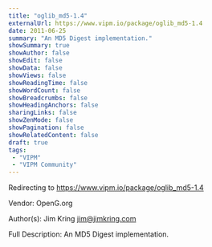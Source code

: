 ```yaml
---
title: "oglib_md5-1.4"
externalUrl: https://www.vipm.io/package/oglib_md5-1.4
date: 2011-06-25
summary: "An MD5 Digest implementation."
showSummary: true
showAuthor: false
showEdit: false
showData: false
showViews: false
showReadingTime: false
showWordCount: false
showBreadcrumbs: false
showHeadingAnchors: false
sharingLinks: false
showZenMode: false
showPagination: false
showRelatedContent: false
draft: true
tags:
 - "VIPM"
 - "VIPM Community"
---
```


Redirecting to https://www.vipm.io/package/oglib_md5-1.4

Vendor: OpenG.org

Author(s): Jim Kring <jim@jimkring.com>
 
Full Description:
An MD5 Digest implementation.